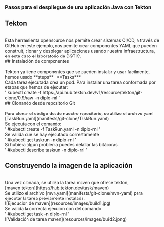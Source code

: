 ### Pasos para el despliegue de una aplicación Java con Tekton

## Tekton
<br>
Esta herramienta opensource nos permite  crear sistemas CI/CD, a través de GitHub en este ejemplo, nos pemite crear componentes YAML que pueden construit, clonar y desplegar aplicaciones usando nuestra infraestructura, en este caso el laboratorio de DGTIC.
<br>
## Instalación de componentes <br>
<br>
Tekton ya tiene componentes que se pueden instalar y usar facilmente, hemos usado **steps** , **Tasks***
<br>
Cada tarea ejecutada crea un pod. Para instalar una tarea conformada por etapas  que hemos de ejecutar:
<br>
'
kubectl create -f https://api.hub.tekton.dev/v1/resource/tekton/git-clone/0.9/raw -n diplo-rnl
'
<br>
##  Clonando desde repositorio Git <br>
<br>
Para clonar el código desde nuestro repositorio, se utilizo el archivo yaml
<br>
[TaskRun.yaml](manifests/git-clone/TaskRun.yaml)
<br>
Se ejecuta con el comando:
<br>
'
#kubectl create -f TaskRun.yaml -n diplo-rnl
'
<br>
Se valida que se hay ejecutado correstamente
<br>
'
#kubectl get taskrun -n diplo-rnl
'
<br>
Si hubiera algun problema puedes detallar las bitácoras
<br>
'
#kubectl describe taskrun <nombre-de-taskrun> -n diplo-rnl
'
<br>

## Construyendo la imagen  de la aplicación <br>
<br>
Una vez clonada,  se utiliza la tarea maven que ofrece tekton,
<br> 
[maven tekton](https://hub.tekton.dev/task/maven)
<br>
Se utilizo el archivo [mvn.yaml](manifests/git-clone/mvn-yaml) para ejecutar la tarea previamente instalada.
<br>
![Ejecucion de maven](resources/images/build1.jpg)
<br>
Se valida la correcta ejecuión con del comando 
<br>
'
#kubectl get task -n diplo-rnl
'
<br>
![Validación de tarea maven](resources/images/build2.jpng)
<br>
